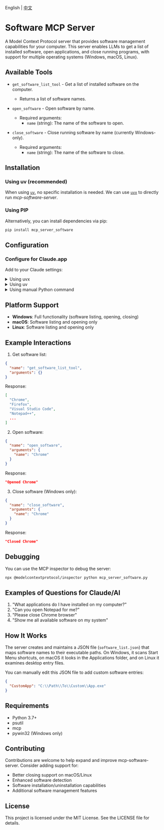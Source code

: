 English | [中文](./README_ZH.md)

# Software MCP Server

A Model Context Protocol server that provides software management capabilities for your computer. This server enables LLMs to get a list of installed software, open applications, and close running programs, with support for multiple operating systems (Windows, macOS, Linux).

## Available Tools

- `get_software_list_tool` - Get a list of installed software on the computer.
  - Returns a list of software names.

- `open_software` - Open software by name.
  - Required arguments:
    - `name` (string): The name of the software to open.

- `close_software` - Close running software by name (currently Windows-only).
  - Required arguments:
    - `name` (string): The name of the software to close.

## Installation

### Using uv (recommended)

When using [`uv`](https://docs.astral.sh/uv/), no specific installation is needed. We can use [`uvx`](https://docs.astral.sh/uv/guides/tools/) to directly run *mcp-software-server*.

### Using PIP

Alternatively, you can install dependencies via pip:

```bash
pip install mcp_server_software
```

## Configuration

### Configure for Claude.app

Add to your Claude settings:

<details>
<summary>Using uvx</summary>

```json
"mcpServers": {
  "software_manager": {
    "command": "uvx",
    "args": ["mcp-server-software"]
  }
}
```
</details>

<details>
<summary>Using uv</summary>

```json
"mcpServers": {
  "software_manager": {
        "command": "uv",
        "args": [
          "--directory",
          "{path/to/mcp_server_software.py}",
          "run",
          "mcp_server_software.py"
        ],
        "env": {},
        "disabled": false,
        "alwaysAllow": []
    }
}
```
</details>

<details>
<summary>Using manual Python command</summary>

```json
"mcpServers": {
  "software_manager": {
    "command": "python",
    "args": ["path/to/mcp_server_software.py"]
  }
}
```
</details>


## Platform Support

- **Windows**: Full functionality (software listing, opening, closing)
- **macOS**: Software listing and opening only
- **Linux**: Software listing and opening only

## Example Interactions

1. Get software list:
```json
{
  "name": "get_software_list_tool",
  "arguments": {}
}
```
Response:
```json
[
  "Chrome",
  "Firefox",
  "Visual Studio Code",
  "Notepad++",
  ...
]
```

2. Open software:
```json
{
  "name": "open_software",
  "arguments": {
    "name": "Chrome"
  }
}
```
Response:
```json
"Opened Chrome"
```

3. Close software (Windows only):
```json
{
  "name": "close_software",
  "arguments": {
    "name": "Chrome"
  }
}
```
Response:
```json
"Closed Chrome"
```

## Debugging

You can use the MCP inspector to debug the server:

```bash
npx @modelcontextprotocol/inspector python mcp_server_software.py
```

## Examples of Questions for Claude/AI

1. "What applications do I have installed on my computer?"
2. "Can you open Notepad for me?"
3. "Please close Chrome browser"
4. "Show me all available software on my system"

## How It Works

The server creates and maintains a JSON file (`software_list.json`) that maps software names to their executable paths. On Windows, it scans Start Menu shortcuts, on macOS it looks in the Applications folder, and on Linux it examines desktop entry files.

You can manually edit this JSON file to add custom software entries:

```json
{
  "CustomApp": "C:\\Path\\To\\Custom\\App.exe"
}
```

## Requirements

- Python 3.7+
- psutil
- mcp
- pywin32 (Windows only)

## Contributing

Contributions are welcome to help expand and improve mcp-software-server. Consider adding support for:

- Better closing support on macOS/Linux
- Enhanced software detection
- Software installation/uninstallation capabilities
- Additional software management features

## License

This project is licensed under the MIT License. See the LICENSE file for details.